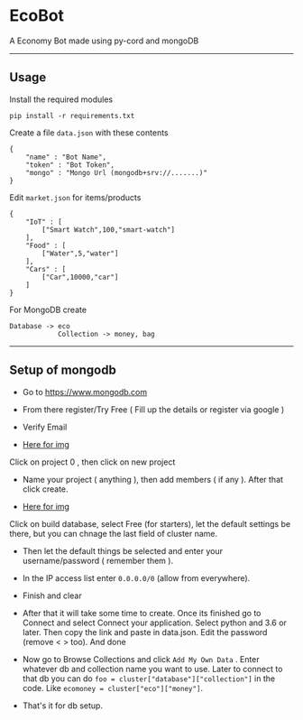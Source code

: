 # EcoBot
A Economy Bot made using py-cord and mongoDB

-------------------------

## Usage

Install the required modules

```
pip install -r requirements.txt
```

Create a file `data.json` with these contents

```
{
    "name" : "Bot Name",
    "token" : "Bot Token",
    "mongo" : "Mongo Url (mongodb+srv://.......)"
}
```

Edit `market.json` for items/products

```
{
    "IoT" : [
        ["Smart Watch",100,"smart-watch"]
    ],
    "Food" : [
        ["Water",5,"water"]
    ],
    "Cars" : [
        ["Car",10000,"car"]
    ]
}
```

For MongoDB create
```
Database -> eco
            Collection -> money, bag
```

-------------------------

## Setup of mongodb

- Go to https://www.mongodb.com

- From there register/Try Free ( Fill up the details or register via google )

- Verify Email

- [Here for img](https://i.imgur.com/yPXOrcR.png)

Click on project 0 , then click on new project

- Name your project ( anything ), then add members ( if any ). After that click create.

- [Here for img](https://i.imgur.com/BeA2t9P.png)

Click on build database, select Free (for starters), let the default settings be there, but you can chnage the last field of cluster name.

- Then let the default things be selected and enter your username/password ( remember them ).

- In the IP access list enter `0.0.0.0/0` (allow from everywhere).

- Finish and clear

- After that it will take some time to create. Once its finished go to Connect and select Connect your application. Select python and 3.6 or later. Then copy the link and paste in data.json. Edit the password (remove < > too). And done

- Now go to Browse Collections and click `Add My Own Data` . Enter whatever db and collection name you want to use.
Later to connect to that db you can do `foo = cluster["database"]["collection"]` in the code. Like `ecomoney = cluster["eco"]["money"]`.

- That's it for db setup.